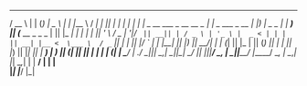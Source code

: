 
   ____                            _    _                ____          _    ____    _____                _  _       _ 
  / __ \                          | |  (_)              |  _ \        | |  |___ \  / ____|              | || |     | |
 | |  | | _ __    ___  _ __  __ _ | |_  _   ___   _ __  | |_) | _   _ | |_   __) || (___    __ _  _   _ | || |_  __| |
 | |  | || '_ \  / _ \| '__|/ _` || __|| | / _ \ | '_ \ |  _ < | | | || __| |__ <  \___ \  / _` || | | ||__   _|/ _` |
 | |__| || |_) ||  __/| |  | (_| || |_ | || (_) || | | || |_) || |_| || |_  ___) | ____) || (_| || |_| |   | | | (_| |
  \____/ | .__/  \___||_|   \__,_| \__||_| \___/ |_| |_||____/  \__, | \__||____/ |_____/  \__, | \__,_|   |_|  \__,_|
         | |                                                     __/ |                        | |                     
         |_|                                                    |___/                         |_|                     
